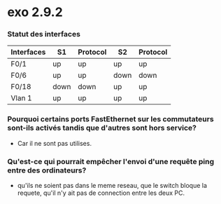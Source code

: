 # exo 2.9.2

### Statut des interfaces

| Interfaces | S1   | Protocol | S2   | Protocol |
| ---------- | ---- | -------- | ---- | -------- |
| F0/1       | up   | up       | up   | up       |
| F0/6       | up   | up       | down | down     |
| F0/18      | down | down     | up   | up       | 
| Vlan 1     | up   | up       | up   | up       |

### Pourquoi certains ports FastEthernet sur les commutateurs sont-ils activés tandis que d'autres sont hors service?

- Car il ne sont pas utilises.

### Qu'est-ce qui pourrait empêcher l'envoi d'une requête ping entre des ordinateurs?

- qu'ils ne soient pas dans le meme reseau, que le switch bloque la requete, qu'il n'y ait pas de connection entre les deux PC.